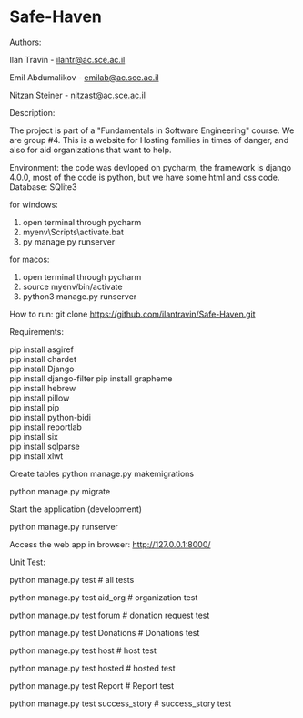 # Safe-Haven
 
Authors: 

Ilan Travin - ilantr@ac.sce.ac.il

Emil Abdumalikov - emilab@ac.sce.ac.il

Nitzan Steiner - nitzast@ac.sce.ac.il

Description:

The project is part of a "Fundamentals in Software Engineering" course. We are group #4. This is a website for Hosting families in times of danger, and also for aid organizations that want to help.


Environment:
the code was devloped on pycharm, the framework is django 4.0.0, most of the code is python, but we have some html and css code. Database: SQlite3

for windows:
1. open terminal through pycharm
2. myenv\Scripts\activate.bat
3. py manage.py runserver

for macos:
1. open terminal through pycharm
2. source myenv/bin/activate
3. python3 manage.py runserver

How to run:
git clone https://github.com/ilantravin/Safe-Haven.git

Requirements:

pip install asgiref      
pip install chardet       
pip install Django        
pip install django-filter 
pip install grapheme     
pip install hebrew        
pip install pillow        
pip install pip           
pip install python-bidi   
pip install reportlab     
pip install six           
pip install sqlparse      
pip install xlwt          


Create tables
 python manage.py makemigrations

 python manage.py migrate

 
Start the application (development)

python manage.py runserver

Access the web app in browser: http://127.0.0.1:8000/

Unit Test:

python manage.py test                # all tests

python manage.py test aid_org        # organization test

python manage.py test forum          # donation request test

python manage.py test Donations      # Donations test

python manage.py test host           # host test

python manage.py test hosted         # hosted test

python manage.py test Report         # Report test

python manage.py test success_story  # success_story test

